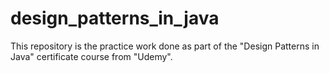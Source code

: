 # design_patterns_in_java
This repository is the practice work done as part of the "Design Patterns in Java" certificate course from "Udemy".
